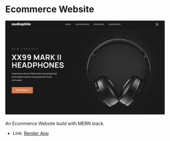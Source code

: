 # Ecommerce Website

![Preview for the Ecommerce Website](./preview.png)

An Ecommerce Website build with MERN stack.

- Link: [Render App](https://mern-ecommerce-website.onrender.com/)
